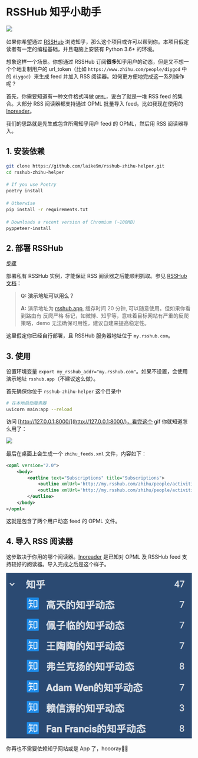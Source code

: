 # RSSHub 知乎小助手

<img src="https://img.shields.io/badge/python-3.6%2B-blue">

如果你希望通过 [RSSHub](https://docs.rsshub.app/) 浏览知乎，那么这个项目或许可以帮到你。本项目假定读者有一定的编程基础，并且电脑上安装有 Python 3.6+ 的环境。

想象这样一个场景。你想通过 RSSHub 订阅**很多**知乎用户的动态，但是又不想一个个地复制用户的 url_token（比如 `https://www.zhihu.com/people/diygod` 中的 `diygod`）来生成 feed 并加入 RSS 阅读器。如何更方便地完成这一系列操作呢？

首先，你需要知道有一种文件格式叫做 [`OPML`](https://blog.walterlv.com/post/using-opml-for-rss-migrating.html)，说白了就是一堆 RSS feed 的集合。大部分 RSS 阅读器都支持通过 OPML 批量导入 feed。比如我现在使用的 [Inoreader](https://blog.inoreader.com/2014/05/opml-subscriptions.html)。

我们的思路就是先生成包含所需知乎用户 feed 的 OPML，然后用 RSS 阅读器导入。

## 1. 安装依赖

```bash
git clone https://github.com/laike9m/rsshub-zhihu-helper.git
cd rsshub-zhihu-helper

# If you use Poetry
poetry install

# Otherwise
pip install -r requirements.txt

# Downloads a recent version of Chromium (~100MB)
pyppeteer-install
```

## 2. 部署 RSSHub

[步骤](https://docs.rsshub.app/install/#bu-shu)

部署私有 RSSHub 实例，才能保证 RSS 阅读器之后能顺利抓取。参见 [RSSHub 文档](https://docs.rsshub.app/faq.html#chang-jian-wen-ti)：

> **Q: 演示地址可以用么？**
>
> **A:** 演示地址为 [rsshub.app](https://rsshub.app/), 缓存时间 20 分钟, 可以随意使用。但如果你看到路由有 反爬严格 标记，如微博、知乎等，意味着目标网站有严重的反爬策略，demo 无法确保可用性，建议自建来提高稳定性。

这里假定你已经自行部署，且 RSSHub 服务器地址位于 `my.rsshub.com`。

## 3. 使用

设置环境变量 `export my_rsshub_addr="my.rsshub.com"`。如果不设置，会使用演示地址 `rsshub.app`（不建议这么做）。

首先确保你位于 `rsshub-zhihu-helper` 这个目录中

```bash
# 在本地启动服务器
uvicorn main:app --reload
```

访问 [http://127.0.0.1:8000/](http://127.0.0.1:8000/)，看完这个 gif 你就知道怎么用了：

![](static/usage.gif)

最后在桌面上会生成一个 `zhihu_feeds.xml` 文件，内容如下：

```xml
<opml version="2.0">
    <body>
        <outline text="Subscriptions" title="Subscriptions">
            <outline xmlUrl='http://my.rsshub.com/zhihu/people/activities/wang-tao-tao-91-97' />
            <outline xmlUrl='http://my.rsshub.com/zhihu/people/activities/ffancage' />
        </outline>
    </body>
</opml>
```

这就是包含了两个用户动态 feed 的 OPML 文件。

## 4. 导入 RSS 阅读器

这步取决于你用的哪个阅读器。[Inoreader](https://blog.inoreader.com/2014/05/opml-subscriptions.html) 是已知对 OPML 及 RSSHub feed 支持较好的阅读器。导入完成之后是这个样子。

![](static/result.png)

你再也不需要依赖知乎网站或是 App 了，hoooray🎉🎉